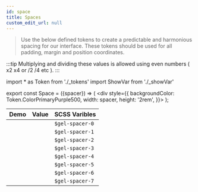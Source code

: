```yaml
---
id: space
title: Spaces
custom_edit_url: null
---
```

>Use the below defined tokens to create a predictable and harmonious spacing for our interface. These tokens should be used for all padding, margin and position coordinates. 

:::tip
Multiplying and dividing these values is allowed using even numbers ( x2 x4 or /2 /4 etc ).
:::

import * as Token from './_tokens'
import ShowVar from './_showVar'

export const Space = ({spacer}) => ( <div style={{
    backgroundColor: Token.ColorPrimaryPurple500,
    width: spacer,
    height: '2rem',
  }}></div> );

| Demo | Value | SCSS Varibles 
|---|---|---|
| <Space spacer={Token.Spacer0} /> | <ShowVar code={Token.Spacer0} /> | `$gel-spacer-0`
| <Space spacer={Token.Spacer1} /> | <ShowVar code={Token.Spacer1} /> | `$gel-spacer-1`
| <Space spacer={Token.Spacer2} /> | <ShowVar code={Token.Spacer2} /> | `$gel-spacer-2`
| <Space spacer={Token.Spacer3} /> | <ShowVar code={Token.Spacer3} /> | `$gel-spacer-3`
| <Space spacer={Token.Spacer4} /> | <ShowVar code={Token.Spacer4} /> | `$gel-spacer-4`
| <Space spacer={Token.Spacer5} /> | <ShowVar code={Token.Spacer5} /> | `$gel-spacer-5`
| <Space spacer={Token.Spacer6} /> | <ShowVar code={Token.Spacer6} /> | `$gel-spacer-6`
| <Space spacer={Token.Spacer7} /> | <ShowVar code={Token.Spacer7} /> | `$gel-spacer-7`